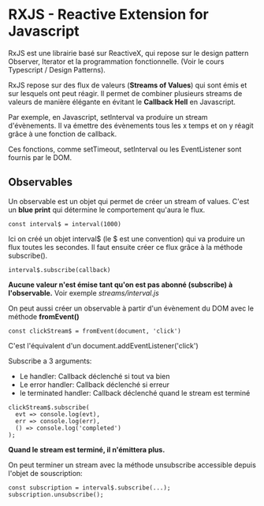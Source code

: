 # RXJS - Reactive Extension for Javascript

RxJS est une librairie basé sur ReactiveX, qui repose sur le design pattern Observer, Iterator et la programmation fonctionnelle. (Voir le cours Typescript / Design Patterns).

RxJS repose sur des flux de valeurs (**Streams of Values**) qui sont émis et sur lesquels ont peut réagir. Il permet de combiner plusieurs streams de valeurs de manière élégante en évitant le **Callback Hell** en Javascript.

Par exemple, en Javascript, setInterval va produire un stream d'évènements. Il va émettre des évènements tous les x temps et on y réagit grâce à une fonction de callback.

Ces fonctions, comme setTimeout, setInterval ou les EventListener sont fournis par le DOM.

## Observables

Un observable est un objet qui permet de créer un stream of values. C'est un **blue print** qui détermine le comportement qu'aura le flux.

`const interval$ = interval(1000)`

Ici on créé un objet interval$ (le $ est une convention) qui va produire un flux toutes les secondes.
Il faut ensuite créer ce flux grâce à la méthode subscribe().

`interval$.subscribe(callback)`

**Aucune valeur n'est émise tant qu'on est pas abonné (subscribe) à l'observable.**
Voir exemple _streams/interval.js_

On peut aussi créer un observable à partir d'un évènement du DOM avec le méthode **fromEvent()**

`const clickStream$ = fromEvent(document, 'click')`

C'est l'équivalent d'un document.addEventListener('click')

Subscribe a 3 arguments:

- Le handler: Callback déclenché si tout va bien
- Le error handler: Callback déclenché si erreur
- le terminated handler: Callback déclenché quand le stream est terminé

```
clickStream$.subscribe(
  evt => console.log(evt),
  err => console.log(err),
  () => console.log('completed')
);
```

**Quand le stream est terminé, il n'émittera plus.**

On peut terminer un stream avec la méthode unsubscribe accessible depuis l'objet de souscription:

```
const subscription = interval$.subscribe(...);
subscription.unsubscribe();
```
